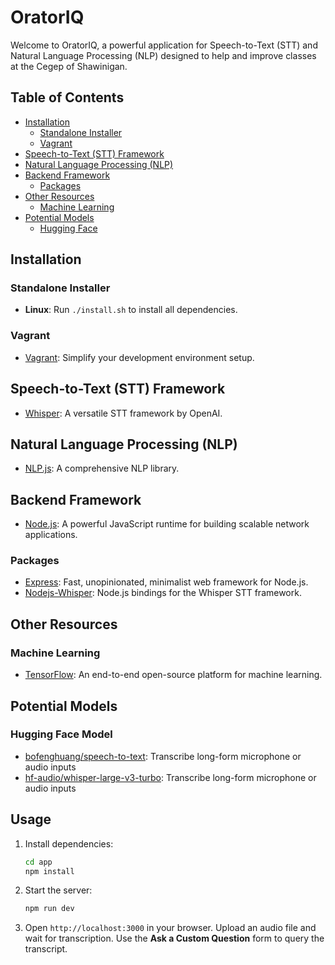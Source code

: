 # OratorIQ

Welcome to OratorIQ, a powerful application for Speech-to-Text (STT) and Natural Language Processing (NLP) designed to help and improve classes at the Cegep of Shawinigan.

## Table of Contents

- [Installation](#installation)
  - [Standalone Installer](#standalone-installer)
  - [Vagrant](#vagrant)
- [Speech-to-Text (STT) Framework](#speech-to-text-stt-framework)
- [Natural Language Processing (NLP)](#natural-language-processing-nlp)
- [Backend Framework](#backend-framework)
  - [Packages](#packages)
- [Other Resources](#other-resources)
  - [Machine Learning](#machine-learning)
- [Potential Models](#potential-models)
  - [Hugging Face](#hugging-face-model)

## Installation

### Standalone Installer

- **Linux**: Run `./install.sh` to install all dependencies.

### Vagrant

- [Vagrant](https://developer.hashicorp.com/vagrant): Simplify your development environment setup.

## Speech-to-Text (STT) Framework

- [Whisper](https://github.com/openai/whisper): A versatile STT framework by OpenAI.

## Natural Language Processing (NLP)

- [NLP.js](https://github.com/axa-group/nlp.js): A comprehensive NLP library.

## Backend Framework

- [Node.js](https://nodejs.org/en): A powerful JavaScript runtime for building scalable network applications.

### Packages

- [Express](https://expressjs.com): Fast, unopinionated, minimalist web framework for Node.js.
- [Nodejs-Whisper](https://www.npmjs.com/package/nodejs-whisper): Node.js bindings for the Whisper STT framework.

## Other Resources

### Machine Learning

- [TensorFlow](https://www.tensorflow.org/learn): An end-to-end open-source platform for machine learning.

## Potential Models

### Hugging Face Model

- [bofenghuang/speech-to-text](https://huggingface.co/spaces/bofenghuang/speech-to-text): Transcribe long-form microphone or audio inputs
- [hf-audio/whisper-large-v3-turbo](https://huggingface.co/spaces/hf-audio/whisper-large-v3-turbo): Transcribe long-form microphone or audio inputs

## Usage

1. Install dependencies:

   ```bash
   cd app
   npm install
   ```

2. Start the server:

   ```bash
   npm run dev
   ```

3. Open `http://localhost:3000` in your browser. Upload an audio file and wait for transcription.
   Use the **Ask a Custom Question** form to query the transcript.
